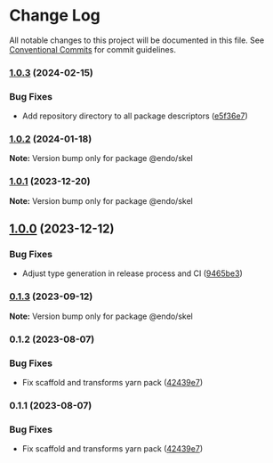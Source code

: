 # Change Log

All notable changes to this project will be documented in this file.
See [Conventional Commits](https://conventionalcommits.org) for commit guidelines.

### [1.0.3](https://github.com/endojs/endo/compare/@endo/skel@1.0.2...@endo/skel@1.0.3) (2024-02-15)


### Bug Fixes

* Add repository directory to all package descriptors ([e5f36e7](https://github.com/endojs/endo/commit/e5f36e7a321c13ee25e74eb74d2a5f3d7517119c))



### [1.0.2](https://github.com/endojs/endo/compare/@endo/skel@1.0.1...@endo/skel@1.0.2) (2024-01-18)

**Note:** Version bump only for package @endo/skel





### [1.0.1](https://github.com/endojs/endo/compare/@endo/skel@1.0.0...@endo/skel@1.0.1) (2023-12-20)

**Note:** Version bump only for package @endo/skel





## [1.0.0](https://github.com/endojs/endo/compare/@endo/skel@0.1.3...@endo/skel@1.0.0) (2023-12-12)


### Bug Fixes

* Adjust type generation in release process and CI ([9465be3](https://github.com/endojs/endo/commit/9465be369e53167815ca444f6293a8e9eb48501d))



### [0.1.3](https://github.com/endojs/endo/compare/@endo/skel@0.1.2...@endo/skel@0.1.3) (2023-09-12)

**Note:** Version bump only for package @endo/skel





### 0.1.2 (2023-08-07)


### Bug Fixes

* Fix scaffold and transforms yarn pack ([42439e7](https://github.com/endojs/endo/commit/42439e7d452e839b9856eac0e852766c237219d0))



### 0.1.1 (2023-08-07)


### Bug Fixes

* Fix scaffold and transforms yarn pack ([42439e7](https://github.com/endojs/endo/commit/42439e7d452e839b9856eac0e852766c237219d0))
